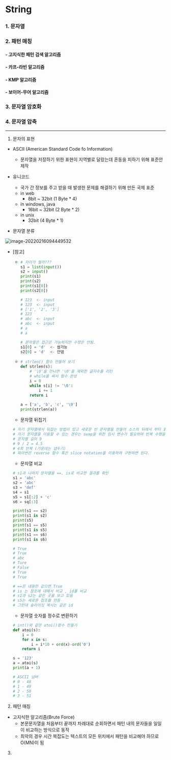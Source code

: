 # String

### 1. 문자열

### 2. 패턴 매칭

#### - 고지식한 패턴 검색 알고리즘

#### - 카프-라빈 알고리즘

#### - KMP 알고리즘

#### - 보이어-무어 알고리즘

### 3. 문자열 암호화

### 4. 문자열 압축

---

1. 문자의 표현

- ASCII (American Standard Code fo Information)
  - 문자열을 저장하기 위한 표현이 지역별로 달랐는데 혼동을 피하기 위해 표준안 제작

- 유니코드
  - 국가 간 정보를 주고 받을 때 발생한 문제를 해결하기 위해 만든 국제 표준
  - in web
    - 8bit ~ 32bit (1 Byte * 4)
  - in windows, java
    - 16bit ~ 32bit (2 Byte * 2)
  - in unix
    - 32bit (4 Byte * 1)
- 문자열 분류

![image-20220216094449532](C:\Users\MOONYS\AppData\Roaming\Typora\typora-user-images\image-20220216094449532.png)

- [참고]

  - ```python
    # 차이가 뭘까???
    s1 = list(input())
    s2 = input()
    print(s1)
    print(s2)
    print(s1[0])
    print(s2[0])
    
    # 123  <- input
    # 123  <- input
    # ['1', '2', '3']
    # 123
    # abc  <- input
    # abc  <- input
    # a
    # a
    
    # 문자열은 접근은 가능하지만 수정은 안됨.
    s1[0] = 'd'  <- 쌉가능
    s2[0] = 'd'  <- 안댐
    
    ```

  - ```python
    # strlen() 함수 만들어 보기
    def strlen(s):
        # '\0'을 만나면 '\0'을 제외한 글자수를 리턴
        # while을 써서 함수 완성
        i = 0
        while s[i] != '\0':
            i += 1
        return i
        
    a = ['a', 'b', 'c', '\0']
    print(strlen(a))
    ```

  - 문자열 뒤집기

  ```python
  # 자기 문자열에서 뒤집는 방법이 있고 새로운 빈 문자열을 만들어 소스의 뒤에서 부터 읽어서 타겟에 쓰는 방법이 있겠따.
  # 자기 문자열을 이용할 수 있는 경우는 swap을 위한 임시 변수가 필요하며 반복 수행을 문자열 길이의 반만을 수행해야 한다.
  # 문자열 길이 9
  # 9 / 2 = 4.5
  # 4회 반복 (가운데는 냅두기)
  # 파아썬은 reverse 함수 혹은 slice notation을 이용하여 구현하면 된다.
  ```

  - 문자열 비교

  ```python
  # s1과 나머지 문자열을 ==, is로 비교한 결과를 확인
  s1 = 'abc'
  s2 = 'abc'
  s3 = 'def'
  s4 = s1
  s5 = s1[:2] + 'c'
  s6 = sq[:3]
  
  print(s1 == s2)
  print(s1 is s2)
  print(s5)
  print(s1 == s5)
  print(s1 is s5)
  print(s1 == s6)
  print(s1 is s6)
  
  # True
  # True
  # abc
  # Ture
  # False
  # True
  # True
  
  # ==은 내용만 같으면 True
  # is 는 참조에 대해서 비교 , id를 비교
  # s1과 s2는 같은 곳을 보고 있음
  # s5는 새로운 참조를 만듬
  # 그런데 슬라이싱 복사는 같은 id
  ```

  - 문자열 숫자를 정수로 변환하기

  ```python
  # int()와 같은 atoi()함수 만들기
  def atoi(s):
      i = 0
      for x in s:
          i = i*10 + ord(x)-ord('0')
      return i
  
  s = '123'
  a = atoi(s)
  print(a + 1)
  
  # ASCII 넘버
  # 0 - 48
  # 1 - 49
  # 2 - 50
  # 3 - 51

2. 패턴 매칭

- 고지식한 알고리즘(Brute Force)
  - 본문문자열을 처음부터 끝까지 차례대로 순회하면서 패턴 내의 문자들을 일일이 비교하는 방식으로 동작
  - 최악의 경우 시간 복잡도는 텍스트의 모든 위치에서 패턴을 비교해야 하므로 O(MN)이 됨



3. 